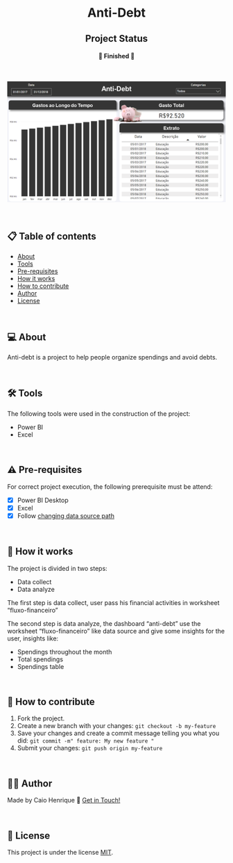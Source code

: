 <h1 align="center">  
Anti-Debt
</h1>  

<h2 align="center">  
Project Status
</h2>

<h4 align="center">  
🚀 Finished 🚀  
</h4>  

<br>

![anti-debt](./image/anti-debt.PNG)

<br>

## 📋 Table of contents
  
<!--ts-->  
 * [About](#💻-about)  
 * [Tools](#🛠-tools)
 * [Pre-requisites](#⚠️-pre-requisites)  
 * [How it works ](#🚀-how-it-works)  
 * [How to contribute](#💪-how-to-contribute)  
 * [Author](#🙋‍♂️-author)  
 * [License](#📝-license)  
<!--te-->  

<br>

## 💻 About

Anti-debt is a project to help people organize spendings and avoid debts.

<br>
  
## 🛠 Tools
  
The following tools were used in the construction of the project:

* Power BI
* Excel

<br>

## ⚠️ Pre-requisites
  
For correct project execution, the following prerequisite must be attend:  

 - [x] Power BI Desktop
 - [x] Excel
 - [x] Follow <a href="https://github.com/chandreatti/anti-debt/blob/main/dashboard%20features/manuals/changing%20data%20source%20path.pdf">changing data source path</a>
  
<br>

## 🚀 How it works
The project is divided in two steps:

* Data collect
* Data analyze

The first step is data collect, user pass his financial activities in worksheet “fluxo-financeiro”

The second step is data analyze, the dashboard “anti-debt” use the worksheet “fluxo-financeiro” like data source and give some insights for the user, insights like:

* Spendings throughout the month
* Total spendings
* Spendings table

<br>

## 💪 How to contribute  

1. Fork the project.
2. Create a new branch with your changes: `git checkout -b my-feature`
3. Save your changes and create a commit message telling you what you did: `git commit -m" feature: My new feature "`
4. Submit your changes: `git push origin my-feature` 

<br>  

## 🙋‍♂️ Author   
  
Made by Caio Henrique 👋 [Get in Touch!](https://www.linkedin.com/in/caioandreatti/)  

<br> 

## 📝 License
  
This project is under the license [MIT](./LICENSE).  

